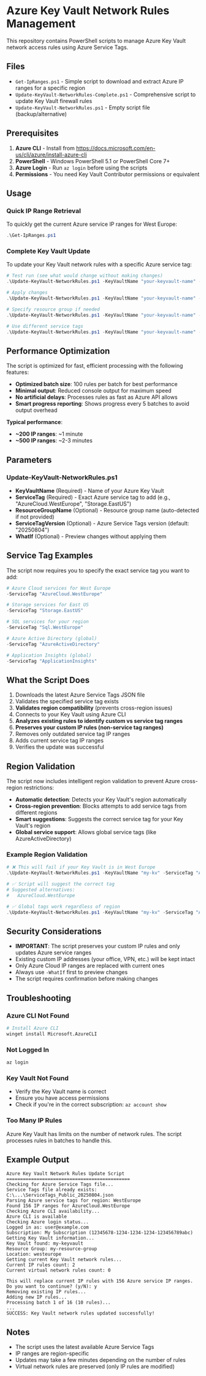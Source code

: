 # Azure Key Vault Network Rules Management

This repository contains PowerShell scripts to manage Azure Key Vault network access rules using Azure Service Tags.

## Files

- `Get-IpRanges.ps1` - Simple script to download and extract Azure IP ranges for a specific region
- `Update-KeyVault-NetworkRules-Complete.ps1` - Comprehensive script to update Key Vault firewall rules
- `Update-KeyVault-NetworkRules.ps1` - Empty script file (backup/alternative)

## Prerequisites

1. **Azure CLI** - Install from https://docs.microsoft.com/en-us/cli/azure/install-azure-cli
2. **PowerShell** - Windows PowerShell 5.1 or PowerShell Core 7+
3. **Azure Login** - Run `az login` before using the scripts
4. **Permissions** - You need Key Vault Contributor permissions or equivalent

## Usage

### Quick IP Range Retrieval

To quickly get the current Azure service IP ranges for West Europe:

```powershell
.\Get-IpRanges.ps1
```

### Complete Key Vault Update

To update your Key Vault network rules with a specific Azure service tag:

```powershell
# Test run (see what would change without making changes)
.\Update-KeyVault-NetworkRules.ps1 -KeyVaultName "your-keyvault-name" -ServiceTag "AzureCloud.WestEurope" -WhatIf

# Apply changes
.\Update-KeyVault-NetworkRules.ps1 -KeyVaultName "your-keyvault-name" -ServiceTag "AzureCloud.WestEurope"

# Specify resource group if needed
.\Update-KeyVault-NetworkRules.ps1 -KeyVaultName "your-keyvault-name" -ServiceTag "Storage.EastUS" -ResourceGroupName "your-rg-name"

# Use different service tags
.\Update-KeyVault-NetworkRules.ps1 -KeyVaultName "your-keyvault-name" -ServiceTag "Sql.WestEurope"
```

## Performance Optimization

The script is optimized for fast, efficient processing with the following features:

- **Optimized batch size**: 100 rules per batch for best performance
- **Minimal output**: Reduced console output for maximum speed  
- **No artificial delays**: Processes rules as fast as Azure API allows
- **Smart progress reporting**: Shows progress every 5 batches to avoid output overhead

**Typical performance**:
- **~200 IP ranges**: ~1 minute
- **~500 IP ranges**: ~2-3 minutes

## Parameters

### Update-KeyVault-NetworkRules.ps1

- **KeyVaultName** (Required) - Name of your Azure Key Vault
- **ServiceTag** (Required) - Exact Azure service tag to add (e.g., "AzureCloud.WestEurope", "Storage.EastUS")
- **ResourceGroupName** (Optional) - Resource group name (auto-detected if not provided)
- **ServiceTagVersion** (Optional) - Azure Service Tags version (default: "20250804")
- **WhatIf** (Optional) - Preview changes without applying them

## Service Tag Examples

The script now requires you to specify the exact service tag you want to add:

```powershell
# Azure Cloud services for West Europe
-ServiceTag "AzureCloud.WestEurope"

# Storage services for East US
-ServiceTag "Storage.EastUS"

# SQL services for your region
-ServiceTag "Sql.WestEurope"

# Azure Active Directory (global)
-ServiceTag "AzureActiveDirectory"

# Application Insights (global)
-ServiceTag "ApplicationInsights"
```

## What the Script Does

1. Downloads the latest Azure Service Tags JSON file
2. Validates the specified service tag exists
3. **Validates region compatibility** (prevents cross-region issues)
4. Connects to your Key Vault using Azure CLI
5. **Analyzes existing rules to identify custom vs service tag ranges**
6. **Preserves your custom IP rules (non-service tag ranges)**
7. Removes only outdated service tag IP ranges
8. Adds current service tag IP ranges
9. Verifies the update was successful

## Region Validation

The script now includes intelligent region validation to prevent Azure cross-region restrictions:

- **Automatic detection**: Detects your Key Vault's region automatically
- **Cross-region prevention**: Blocks attempts to add service tags from different regions
- **Smart suggestions**: Suggests the correct service tag for your Key Vault's region
- **Global service support**: Allows global service tags (like AzureActiveDirectory)

### Example Region Validation

```powershell
# ❌ This will fail if your Key Vault is in West Europe
.\Update-KeyVault-NetworkRules.ps1 -KeyVaultName "my-kv" -ServiceTag "AzureCloud.EastUS"

# ✅ Script will suggest the correct tag
# Suggested alternatives:
#   AzureCloud.WestEurope

# ✅ Global tags work regardless of region
.\Update-KeyVault-NetworkRules.ps1 -KeyVaultName "my-kv" -ServiceTag "AzureActiveDirectory"
```

## Security Considerations

- **IMPORTANT**: The script preserves your custom IP rules and only updates Azure service ranges
- Existing custom IP addresses (your office, VPN, etc.) will be kept intact
- Only Azure Cloud IP ranges are replaced with current ones
- Always use `-WhatIf` first to preview changes
- The script requires confirmation before making changes

## Troubleshooting

### Azure CLI Not Found
```bash
# Install Azure CLI
winget install Microsoft.AzureCLI
```

### Not Logged In
```bash
az login
```

### Key Vault Not Found
- Verify the Key Vault name is correct
- Ensure you have access permissions
- Check if you're in the correct subscription: `az account show`

### Too Many IP Rules
Azure Key Vault has limits on the number of network rules. The script processes rules in batches to handle this.

## Example Output

```
Azure Key Vault Network Rules Update Script
=============================================
Checking for Azure Service Tags file...
Service Tags file already exists: C:\...\ServiceTags_Public_20250804.json
Parsing Azure service tags for region: WestEurope
Found 156 IP ranges for AzureCloud.WestEurope
Checking Azure CLI availability...
Azure CLI is available
Checking Azure login status...
Logged in as: user@example.com
Subscription: My Subscription (12345678-1234-1234-1234-123456789abc)
Getting Key Vault information...
Key Vault found: my-keyvault
Resource Group: my-resource-group
Location: westeurope
Getting current Key Vault network rules...
Current IP rules count: 2
Current virtual network rules count: 0

This will replace current IP rules with 156 Azure service IP ranges.
Do you want to continue? (y/N): y
Removing existing IP rules...
Adding new IP rules...
Processing batch 1 of 16 (10 rules)...
...
SUCCESS: Key Vault network rules updated successfully!
```

## Notes

- The script uses the latest available Azure Service Tags
- IP ranges are region-specific
- Updates may take a few minutes depending on the number of rules
- Virtual network rules are preserved (only IP rules are modified)
